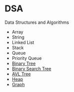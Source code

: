 # DSA
Data Structures and Algorithms

- Array
- String
- Linked List
- Stack
- Queue
- Priority Queue
- [Binary Tree](https://github.com/vichitr/DSA/tree/master/Binary%20Tree)
- [Binary Search Tree](https://github.com/vichitr/DSA/tree/master/BST)
- [AVL Tree](https://github.com/vichitr/DSA/tree/master/AVL)
- [Heap](https://github.com/vichitr/DSA/tree/master/Heap)
- [Graph](https://github.com/vichitr/DSA/tree/master/Graph)
